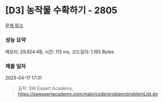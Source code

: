 # [D3] 농작물 수확하기 - 2805 

[문제 링크](https://swexpertacademy.com/main/code/problem/problemDetail.do?contestProbId=AV7GLXqKAWYDFAXB) 

### 성능 요약

메모리: 29,824 KB, 시간: 113 ms, 코드길이: 1,165 Bytes

### 제출 일자

2025-04-17 17:31



> 출처: SW Expert Academy, https://swexpertacademy.com/main/code/problem/problemList.do